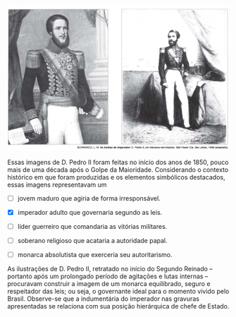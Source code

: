 

![](029b7444-b179-55ca-0737-5f8210bf1385.png)

Essas imagens de D. Pedro II foram feitas no início dos anos de 1850, pouco mais de uma década após o Golpe da Maioridade. Considerando o contexto histórico em que foram produzidas e os elementos simbólicos destacados, essas imagens representavam um



- [ ] jovem maduro que agiria de forma irresponsável.
- [x] imperador adulto que governaria segundo as leis.
- [ ] líder guerreiro que comandaria as vitórias militares.
- [ ] soberano religioso que acataria a autoridade papal.
- [ ] monarca absolutista que exerceria seu autoritarismo.


As ilustrações de D. Pedro II, retratado no início do Segundo Reinado – portanto após um prolongado período de agitações e lutas internas – procuravam construir a imagem de um monarca equilibrado, seguro e respeitador das leis; ou seja, o governante ideal para o momento vivido pelo Brasil. Observe-se que a indumentária do imperador nas gravuras apresentadas se relaciona com sua posição hierárquica de chefe de Estado.

        